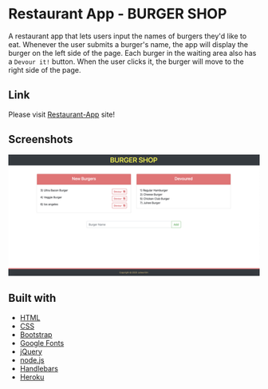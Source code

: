 # Restaurant App - BURGER SHOP
A restaurant app that lets users input the names of burgers they'd like to eat. Whenever the user submits a burger's name, the app will display the burger on the left side of the page. Each burger in the waiting area also has a `Devour it!` button. When the user clicks it, the burger will move to the right side of the page.

## Link
Please visit [Restaurant-App](https://sleepy-castle-85149.herokuapp.com/) site!

## Screenshots
![Restaurant-App](image001.png)

## Built with
- [HTML](https://developer.mozilla.org/en-US/docs/Web/HTML)
- [CSS](https://developer.mozilla.org/en-US/docs/Web/CSS)
- [Bootstrap](https://getbootstrap.com/)
- [Google Fonts](https://fonts.google.com/)
- [jQuery](https://api.jquery.com/)
- [node.js](https://nodejs.org/en/)
- [Handlebars](https://handlebarsjs.com/)
- [Heroku](https://www.heroku.com/)


